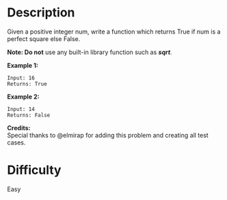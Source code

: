 # Description

Given a positive integer num, write a function which returns True if num is a perfect square else False.

**Note: Do not** use any built-in library function such as ***sqrt***.

**Example 1:**
```
Input: 16
Returns: True
```

**Example 2:**
```
Input: 14
Returns: False
```

**Credits:**<br>
Special thanks to @elmirap for adding this problem and creating all test cases.

# Difficulty

Easy
